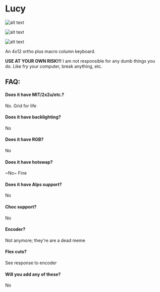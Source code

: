 # Lucy
![alt text](https://github.com/therick0996/lucy/blob/master/01_pcb-QFN-0603.jpg)

![alt text](https://github.com/therick0996/lucy/blob/master/01_pcb-QFP-0805.jpg)

![alt text](https://github.com/therick0996/lucy/blob/master/02_plate.jpg)

An 4x12 ortho plus macro column keyboard.

**USE AT YOUR OWN RISK!!!** I am not responsible for any dumb things you do. Like fry your computer, break anything, etc.

## FAQ:
#### Does it have MIT/2x2u/etc.? 
No. Grid for life

#### Does it have backlighting?
No

#### Does it have RGB?
No

#### Does it have hotswap?
~No~ Fine

#### Does it have Alps support?
No

#### Choc support?
No

#### Encoder?
Not anymore; they're are a dead meme

#### Flex cuts?
See response to encoder

#### Will you add any of these?
No
